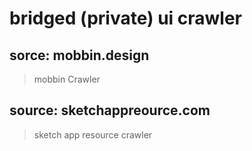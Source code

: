 # bridged (private) ui crawler


## sorce: mobbin.design
> mobbin Crawler


## source: sketchappreource.com
> sketch app resource crawler
